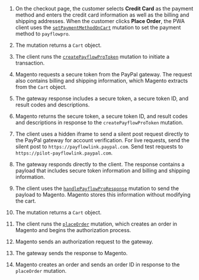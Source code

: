 1. On the checkout page, the customer selects **Credit Card** as the payment method and enters the credit card information as well as the billing and shipping addresses. When the customer clicks **Place Order**, the PWA client uses the [`setPaymentMethodOnCart`]({{page.baseurl}}/graphql/mutations/set-payment-method.html) mutation to set the payment method to `payflowpro`.

2. The mutation returns a `Cart` object.

3. The client runs the [`createPayflowProToken`]({{page.baseurl}}/graphql/mutations/create-payflow-pro-token.html) mutation to initiate a transaction.

4. Magento requests a secure token from the PayPal gateway. The request also contains billing and shipping information, which Magento extracts from the `Cart` object.

5. The gateway response includes a secure token, a secure token ID, and result codes and descriptions.

6. Magento returns the secure token, a secure token ID, and result codes and descriptions in response to the `createPayflowProToken` mutation.

7. The client uses a hidden iframe to send a silent post request directly to the PayPal gateway for account verification. For live requests, send the silent post to `https://payflowlink.paypal.com`. Send test requests to `https://pilot-payflowlink.paypal.com`.

8. The gateway responds directly to the client. The response contains a payload that includes secure token information and billing and shipping information.

9. The client uses the [`handlePayflowProResponse`]({{page.baseurl}}/graphql/mutations/handle-payflow-pro-response.html) mutation to send the payload to Magento. Magento stores this information without modifying the cart.

10. The mutation returns a `Cart` object.

11. The client runs the [`placeOrder`]({{page.baseurl}}/graphql/mutations/place-order.html) mutation, which creates an order in Magento and begins the authorization process.

12. Magento sends an authorization request to the gateway.

13. The gateway sends the response to Magento.

14. Magento creates an order and sends an order ID in response to the `placeOrder` mutation.